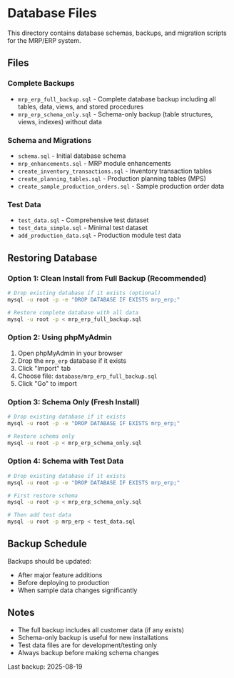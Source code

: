 # Database Files

This directory contains database schemas, backups, and migration scripts for the MRP/ERP system.

## Files

### Complete Backups
- `mrp_erp_full_backup.sql` - Complete database backup including all tables, data, views, and stored procedures
- `mrp_erp_schema_only.sql` - Schema-only backup (table structures, views, indexes) without data

### Schema and Migrations
- `schema.sql` - Initial database schema
- `mrp_enhancements.sql` - MRP module enhancements
- `create_inventory_transactions.sql` - Inventory transaction tables
- `create_planning_tables.sql` - Production planning tables (MPS)
- `create_sample_production_orders.sql` - Sample production order data

### Test Data
- `test_data.sql` - Comprehensive test dataset
- `test_data_simple.sql` - Minimal test dataset
- `add_production_data.sql` - Production module test data

## Restoring Database

### Option 1: Clean Install from Full Backup (Recommended)
```bash
# Drop existing database if it exists (optional)
mysql -u root -p -e "DROP DATABASE IF EXISTS mrp_erp;"

# Restore complete database with all data
mysql -u root -p < mrp_erp_full_backup.sql
```

### Option 2: Using phpMyAdmin
1. Open phpMyAdmin in your browser
2. Drop the `mrp_erp` database if it exists
3. Click "Import" tab
4. Choose file: `database/mrp_erp_full_backup.sql`
5. Click "Go" to import

### Option 3: Schema Only (Fresh Install)
```bash
# Drop existing database if it exists
mysql -u root -p -e "DROP DATABASE IF EXISTS mrp_erp;"

# Restore schema only
mysql -u root -p < mrp_erp_schema_only.sql
```

### Option 4: Schema with Test Data
```bash
# Drop existing database if it exists
mysql -u root -p -e "DROP DATABASE IF EXISTS mrp_erp;"

# First restore schema
mysql -u root -p < mrp_erp_schema_only.sql

# Then add test data
mysql -u root -p mrp_erp < test_data.sql
```

## Backup Schedule

Backups should be updated:
- After major feature additions
- Before deploying to production
- When sample data changes significantly

## Notes

- The full backup includes all customer data (if any exists)
- Schema-only backup is useful for new installations
- Test data files are for development/testing only
- Always backup before making schema changes

Last backup: 2025-08-19